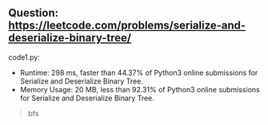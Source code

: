 ## Question: https://leetcode.com/problems/serialize-and-deserialize-binary-tree/

code1.py:
* Runtime: 298 ms, faster than 44.37% of Python3 online submissions for Serialize and Deserialize Binary Tree.
* Memory Usage: 20 MB, less than 92.31% of Python3 online submissions for Serialize and Deserialize Binary Tree.
> bfs